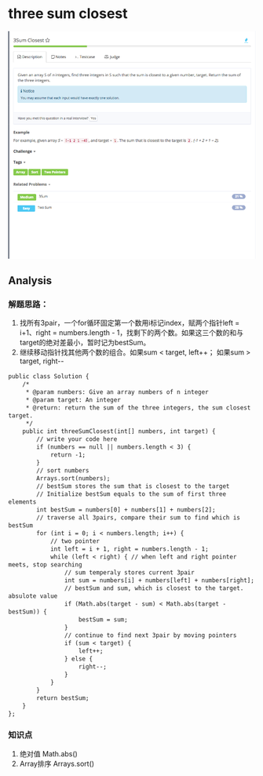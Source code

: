 # three sum closest

![](../../../.gitbook/assets/screen-shot-2017-08-20-at-9.58.30-am.png)

## Analysis

### 解题思路：

1. 找所有3pair，一个for循环固定第一个数用i标记index，赋两个指针left = i+1、right = numbers.length - 1，找剩下的两个数。如果这三个数的和与target的绝对差最小，暂时记为bestSum。 
2. 继续移动指针找其他两个数的组合。如果sum &lt; target, left++； 如果sum &gt; target, right--

```text
public class Solution {
    /*
     * @param numbers: Give an array numbers of n integer
     * @param target: An integer
     * @return: return the sum of the three integers, the sum closest target.
     */
    public int threeSumClosest(int[] numbers, int target) {
        // write your code here
        if (numbers == null || numbers.length < 3) {
            return -1;
        }
        // sort numbers
        Arrays.sort(numbers);
        // bestSum stores the sum that is closest to the target
        // Initialize bestSum equals to the sum of first three elements
        int bestSum = numbers[0] + numbers[1] + numbers[2];
        // traverse all 3pairs, compare their sum to find which is bestSum
        for (int i = 0; i < numbers.length; i++) {
            // two pointer
            int left = i + 1, right = numbers.length - 1;
            while (left < right) { // when left and right pointer meets, stop searching
                // sum temperaly stores current 3pair 
                int sum = numbers[i] + numbers[left] + numbers[right];
                // bestSum and sum, which is closest to the target. absulote value
                if (Math.abs(target - sum) < Math.abs(target - bestSum)) {
                    bestSum = sum;
                }
                // continue to find next 3pair by moving pointers
                if (sum < target) {
                    left++;
                } else {
                    right--;
                }
            }
        }
        return bestSum;
    }
};
```

### 知识点

1. 绝对值 Math.abs\(\)
2. Array排序 Arrays.sort\(\)

